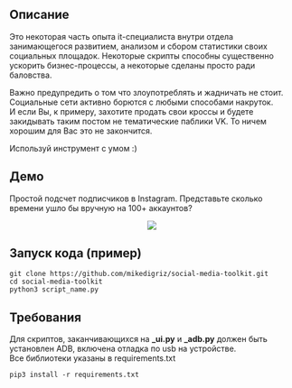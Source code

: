 ## Описание

Это некоторая часть опыта it-специалиста внутри отдела занимающегося развитием, анализом и сбором
статистики своих социальных площадок. Некоторые скрипты способны существенно ускорить бизнес-процессы,
а некоторые сделаны просто ради баловства.

Важно предупредить о том что злоупотреблять и жадничать не стоит. 
Социальные сети активно борются с любыми способами накруток.<br>
И если Вы, к примеру, захотите продать свои кроссы и будете закидывать таким постом не тематические паблики VK. 
То ничем хорошим для Вас это не закончится.

Используй инструмент с умом :)  
## Демо
Простой подсчет подписчиков в Instagram. Представьте сколько времени ушло бы вручную на 100+ аккаунтов? 
<p align="center">
    <img src="res/inst_example.gif">
</p>


## Запуск кода (пример)
```commandline
git clone https://github.com/mikedigriz/social-media-toolkit.git
cd social-media-toolkit
python3 script_name.py 
```
## Требования
Для скриптов, заканчивающихся на **_ui.py** и **_adb.py** должен быть установлен ADB, включена отладка по usb на устройстве. <br>
Все библиотеки указаны в requirements.txt <br>
```commandline
pip3 install -r requirements.txt
```